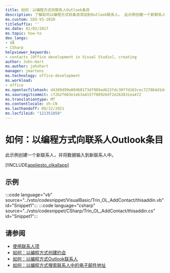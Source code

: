 ```yaml
---
title: 如何：以编程方式向联系人Outlook条目
description: 了解如何以编程方式将条目添加到Outlook联系人。 此示例创建一个新联系人，并将数据输入到新联系人中。
ms.custom: SEO-VS-2020
titleSuffix: ''
ms.date: 02/02/2017
ms.topic: how-to
dev_langs:
- VB
- CSharp
helpviewer_keywords:
- contacts [Office development in Visual Studio], creating
author: John-Hart
ms.author: johnhart
manager: jmartens
ms.technology: office-development
ms.workload:
- office
ms.openlocfilehash: d4389d99e00460173d7989ad623fdc30f7d163cec727864d1dd7d5eb58071d08
ms.sourcegitcommit: c72b2f603e1eb3a4157f00926df2e263831ea472
ms.translationtype: MT
ms.contentlocale: zh-CN
ms.lasthandoff: 08/12/2021
ms.locfileid: "121351858"
---
```

# <a name="how-to-programmatically-add-an-entry-to-outlook-contacts"></a>如何：以编程方式向联系人Outlook条目
  此示例创建一个新联系人，并将数据输入到新联系人中。

 [!INCLUDE[appliesto_olkallapp](../vsto/includes/appliesto-olkallapp-md.md)]

## <a name="example"></a>示例
 :::code language="vb" source="../vsto/codesnippet/VisualBasic/Trin_OL_AddContact/thisaddin.vb" id="Snippet1":::
 :::code language="csharp" source="../vsto/codesnippet/CSharp/Trin_OL_AddContact/thisaddin.cs" id="Snippet1":::

## <a name="see-also"></a>请参阅
- [使用联系人项](../vsto/working-with-contact-items.md)
- [如何：以编程方式创建约会](../vsto/how-to-programmatically-create-appointments.md)
- [如何：以编程方式Outlook联系人](../vsto/how-to-programmatically-access-outlook-contacts.md)
- [如何：以编程方式搜索联系人中的电子邮件地址](../vsto/how-to-programmatically-search-for-an-e-mail-address-in-contacts.md)
